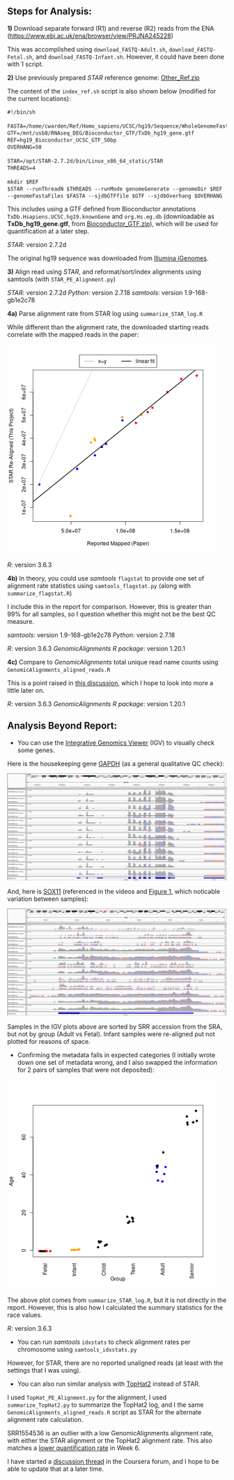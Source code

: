## Steps for Analysis:

**1)** Download separate forward (R1) and reverse (R2) reads from the ENA (https://www.ebi.ac.uk/ena/browser/view/PRJNA245228)

This was accomplished using `download_FASTQ-Adult.sh`, `download_FASTQ-Fetal.sh`, and `download_FASTQ-Infant.sh`.  However, it could have been done with 1 script.

**2)** Use previously prepared *STAR* reference genome: [Other_Ref.zip](https://sourceforge.net/projects/rnaseq-deg-methodlimit/files/Other_Ref.zip/download)

The content of the `index_ref.sh` script is also shown below (modified for the current locations):

```
#!/bin/sh

FASTA=/home/cwarden/Ref/Homo_sapiens/UCSC/hg19/Sequence/WholeGenomeFasta/genome.fa
GTF=/mnt/usb8/RNAseq_DEG/Bioconductor_GTF/TxDb_hg19_gene.gtf
REF=hg19_Bioconductor_UCSC_GTF_50bp
OVERHANG=50

STAR=/opt/STAR-2.7.2d/bin/Linux_x86_64_static/STAR
THREADS=4

mkdir $REF
$STAR --runThreadN $THREADS --runMode genomeGenerate --genomeDir $REF --genomeFastaFiles $FASTA --sjdbGTFfile $GTF --sjdbOverhang $OVERHANG
```

This includes using a GTF defined from Bioconductor annotations `TxDb.Hsapiens.UCSC.hg19.knownGene` and `org.Hs.eg.db` (downloadable as **TxDb_hg19_gene.gtf**, from [Bioconductor_GTF.zip](https://sourceforge.net/projects/rnaseq-deg-methodlimit/files/Bioconductor_GTF.zip/download)), which will be used for quantification at a later step.

*STAR*: version 2.7.2d

The original hg19 sequence was downloaded from [Illumina iGenomes](https://support.illumina.com/sequencing/sequencing_software/igenome.html).

**3)** Align read using *STAR*, and reformat/sort/index alignments using samtools (with `STAR_PE_Alignment.py`)

*STAR*: version 2.7.2d
*Python*: version 2.7.18
*samtools*: version 1.9-168-gb1e2c78

**4a)** Parse alignment rate from STAR log using `summarize_STAR_log.R`

While different than the alignment rate, the downloaded starting reads correlate with the mapped reads in the paper:

![Comparison of Alignment Rates](alignment_comparison-STAR_log_unique.png "Comparison of Alignment Rates")

*R*: version 3.6.3

**4b)** In theory, you could use *samtools* `flagstat` to provide one set of alignment rate statistics using `samtools_flagstat.py` (along with `summarize_flagstat.R`)

I include this in the report for comparison.  However, this is greater than 99% for all samples, so I question whether this might not be the best QC measure.

*samtools*: version 1.9-168-gb1e2c78
*Python*: version 2.7.18

*R*: version 3.6.3
*GenomicAlignments R package*: version 1.20.1

**4c)** Compare to *GenomicAlignments* total unique read name counts using `GenomicAlignments_aligned_reads.R`

This is a point raised in [this discussion](https://www.coursera.org/learn/genomic-data-science-project/discussions/weeks/4/threads/fqeAr2joEeu6wArSRfVFHws), which I hope to look into more a little later on.

*R*: version 3.6.3
*GenomicAlignments R package*: version 1.20.1

## Analysis Beyond Report:

- You can use the [Integrative Genomics Viewer](http://software.broadinstitute.org/software/igv/) (IGV) to visually check some genes.

Here is the housekeeping gene [GAPDH](https://www.ncbi.nlm.nih.gov/gene/2597) (as a general qualitative QC check):

![IGV View](IGV_GAPDH.png "IGV View")

And, here is [SOX11](https://www.ncbi.nlm.nih.gov/gene/6664) (referenced in the videos and [Figure 1](https://www.ncbi.nlm.nih.gov/pmc/articles/PMC4281298/figure/F1/), which noticable variation between samples):

![IGV View](IGV_SOX11.png "IGV View")

Samples in the IGV plots above are sorted by SRR accession from the SRA, but not by group (Adult vs Fetal).  Infant samples were re-aligned put not plotted for reasons of space.

- Confirming the metadata falls in expected categories (I initially wrote down one set of metadata wrong, and I also swapped the information for 2 pairs of samples that were not deposited):

![Age check](age_check.png "Age check")

The above plot comes from `summarize_STAR_log.R`, but it is not directly in the report.  However, this is also how I calculated the summary statistics for the race values.

*R*: version 3.6.3

- You can run *samtools* `idxstats` to check alignment rates per chromosome using `samtools_idxstats.py`

However, for STAR, there are no reported unaligned reads (at least with the settings that I was using).

- You can also run similar analysis with [TopHat2](https://ccb.jhu.edu/software/tophat/index.shtml) instead of STAR.

I used `TopHat_PE_Alignment.py` for the alignment,  I used `summarize_TopHat2.py` to summarize the TopHat2 log, and I the same `GenomicAlignments_aligned_reads.R` script as STAR for the alternate alignment rate calculation.

SRR1554536 is an outlier with a low GenomicAlignments alignment rate, with either the STAR alignment or the TopHat2 alignment rate.  This also matches a [lower quantification rate](https://github.com/cwarden45/JHU_Coursera_GDS_Capstone/blob/main/Week6/README.md) in Week 6.

I have started a [discussion thread](https://www.coursera.org/learn/genomic-data-science-project/discussions/weeks/4/threads/fqeAr2joEeu6wArSRfVFHw) in the Coursera forum, and I hope to be able to update that at a later time.
